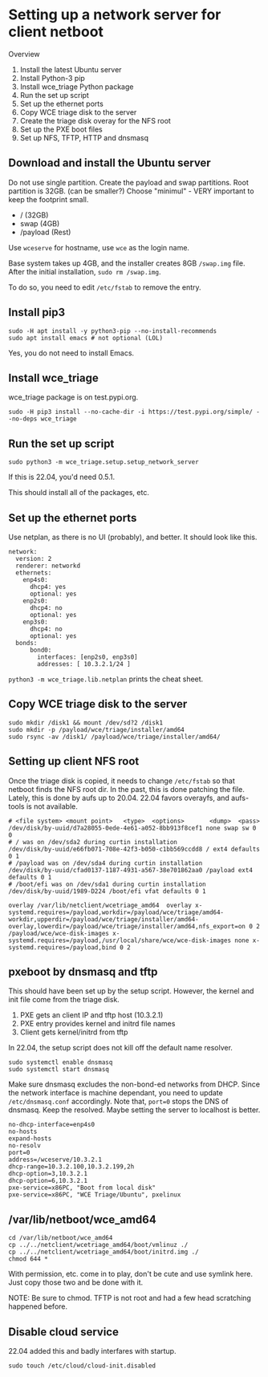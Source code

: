 # Setting up a network server for client netboot

Overview

1. Install the latest Ubuntu server
2. Install Python-3 pip
3. Install wce_triage Python package
4. Run the set up script
5. Set up the ethernet ports
4. Copy WCE triage disk to the server
5. Create the triage disk overay for the NFS root
6. Set up the PXE boot files
4. Set up NFS, TFTP, HTTP and dnsmasq

## Download and install the Ubuntu server
Do not use single partition. Create the payload and swap partitions. Root partition is 32GB. (can be smaller?)
Choose "minimul" - VERY important to keep the footprint small.

* / (32GB)
* swap (4GB)
* /payload (Rest)

Use `wceserve` for hostname, use `wce` as the login name.

Base system takes up 4GB, and the installer creates 8GB `/swap.img` file. After the initial installation, `sudo rm /swap.img`.

To do so, you need to edit `/etc/fstab` to remove the entry.


## Install pip3

```
sudo -H apt install -y python3-pip --no-install-recommends
sudo apt install emacs # not optional (LOL)

```

Yes, you do not need to install Emacs.

## Install wce_triage
wce_triage package is on test.pypi.org.

```
sudo -H pip3 install --no-cache-dir -i https://test.pypi.org/simple/ --no-deps wce_triage
```

## Run the set up script

```
sudo python3 -m wce_triage.setup.setup_network_server
```
If this is 22.04, you'd need 0.5.1.

This should install all of the packages, etc.

## Set up the ethernet ports

Use netplan, as there is no UI (probably), and better. It should look like this. 

```
network:
  version: 2
  renderer: networkd
  ethernets:
    enp4s0:
      dhcp4: yes
      optional: yes
    enp2s0:
      dhcp4: no
      optional: yes
    enp3s0:
      dhcp4: no
      optional: yes
  bonds:
      bond0:
        interfaces: [enp2s0, enp3s0]
        addresses: [ 10.3.2.1/24 ]
```

`python3 -m wce_triage.lib.netplan` prints the cheat sheet.

## Copy WCE triage disk to the server

```
sudo mkdir /disk1 && mount /dev/sd?2 /disk1
sudo mkdir -p /payload/wce/triage/installer/amd64
sudo rsync -av /disk1/ /payload/wce/triage/installer/amd64/
```

## Setting up client NFS root 

Once the triage disk is copied, it needs to change `/etc/fstab` so that netboot finds the NFS root dir.
In the past, this is done patching the file. Lately, this is done by aufs up to 20.04. 22.04 favors overayfs, and aufs-tools is not available.

```
# <file system> <mount point>   <type>  <options>       <dump>  <pass>
/dev/disk/by-uuid/d7a28055-0ede-4e61-a052-8bb913f8cef1 none swap sw 0 0
# / was on /dev/sda2 during curtin installation
/dev/disk/by-uuid/e66fb071-708e-42f3-b050-c1bb569ccdd8 / ext4 defaults 0 1
# /payload was on /dev/sda4 during curtin installation
/dev/disk/by-uuid/cfad0137-1187-4931-a567-38e701862aa0 /payload ext4 defaults 0 1
# /boot/efi was on /dev/sda1 during curtin installation
/dev/disk/by-uuid/1989-D224 /boot/efi vfat defaults 0 1

overlay /var/lib/netclient/wcetriage_amd64  overlay x-systemd.requires=/payload,workdir=/payload/wce/triage/amd64-workdir,upperdir=/payload/wce/triage/installer/amd64-overlay,lowerdir=/payload/wce/triage/installer/amd64,nfs_export=on 0 2
/payload/wce/wce-disk-images x-systemd.requires=/payload,/usr/local/share/wce/wce-disk-images none x-systemd.requires=/payload,bind 0 2
```

## pxeboot by dnsmasq and tftp

This should have been set up by the setup script.
However, the kernel and init file come from the triage disk.

1. PXE gets an client IP and tftp host (10.3.2.1)
2. PXE entry provides kernel and initrd file names
3. Client gets kernel/initrd from tftp 

In 22.04, the setup script does not kill off the default name resolver.

```
sudo systemctl enable dnsmasq 
sudo systemctl start dnsmasq 
```

Make sure dnsmasq excludes the non-bond-ed networks from DHCP.
Since the network interface is machine dependant, you need to update `/etc/dnsmasq.conf` accordingly.
Note that, `port=0` stops the DNS of dnsmasq. Keep the resolved. 
Maybe setting the server to localhost is better.


```
no-dhcp-interface=enp4s0
no-hosts
expand-hosts
no-resolv
port=0
address=/wceserve/10.3.2.1
dhcp-range=10.3.2.100,10.3.2.199,2h
dhcp-option=3,10.3.2.1
dhcp-option=6,10.3.2.1
pxe-service=x86PC, "Boot from local disk"
pxe-service=x86PC, "WCE Triage/Ubuntu", pxelinux
```


## /var/lib/netboot/wce_amd64

```
cd /var/lib/netboot/wce_amd64
cp ../../netclient/wcetriage_amd64/boot/vmlinuz ./
cp ../../netclient/wcetriage_amd64/boot/initrd.img ./
chmod 644 *
```
With permission, etc. come in to play, don't be cute and use symlink here. Just copy those two and be done with it.

NOTE: Be sure to chmod. TFTP is not root and had a few head scratching happened before.

## Disable cloud service
22.04 added this and badly interfares with startup.

```
sudo touch /etc/cloud/cloud-init.disabled
```

